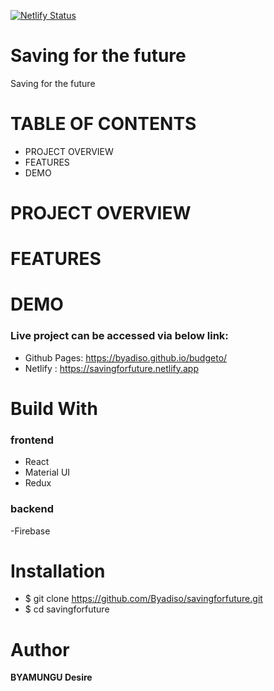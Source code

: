 
[![Netlify Status](https://api.netlify.com/api/v1/badges/ac2c8eeb-7293-489f-a00b-6c4808240c71/deploy-status)](https://app.netlify.com/sites/savingforfuture/deploys)

# Saving for the future

Saving for the future

# TABLE OF CONTENTS

- PROJECT OVERVIEW
- FEATURES
- DEMO

# PROJECT OVERVIEW

# FEATURES

# DEMO

### Live project can be accessed via below link:

- Github Pages: https://byadiso.github.io/budgeto/
- Netlify : https://savingforfuture.netlify.app

# Build With

### frontend

- React
- Material UI
- Redux

### backend
-Firebase

# Installation

- \$ git clone https://github.com/Byadiso/savingforfuture.git
- \$ cd savingforfuture

# Author

**BYAMUNGU Desire**
